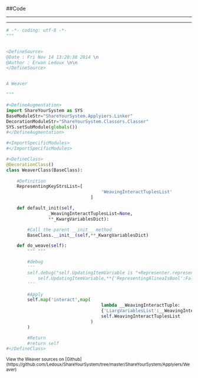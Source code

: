 
<!--
FrozenIsBool False
-->

##Code

----

<ClassDocStr>

----

```python
# -*- coding: utf-8 -*-
"""


<DefineSource>
@Date : Fri Nov 14 13:20:38 2014 \n
@Author : Erwan Ledoux \n\n
</DefineSource>


A Weaver

"""

#<DefineAugmentation>
import ShareYourSystem as SYS
BaseModuleStr="ShareYourSystem.Applyiers.Linker"
DecorationModuleStr="ShareYourSystem.Classors.Classer"
SYS.setSubModule(globals())
#</DefineAugmentation>

#<ImportSpecificModules>
#</ImportSpecificModules>

#<DefineClass>
@DecorationClass()
class WeaverClass(BaseClass):
	
	#Definition
	RepresentingKeyStrsList=[
									'WeavingInteractTuplesList'
								]

	def default_init(self,
				_WeavingInteractTuplesList=None,
				**_KwargVariablesDict):

		#Call the parent __init__ method
		BaseClass.__init__(self,**_KwargVariablesDict)

	def do_weave(self):
		""" """

		#debug
		'''
		self.debug("self.UpdatingItemVariable is "+Representer.represent(
			self.UpdatingItemVariable,**{'RepresentingAlineaIsBool':False}))
		'''

		#Apply
		self.map('interact',map(
									lambda __WeavingInteractTuple:
									{'LiargVariablesList':__WeavingInteractTuple},
									self.WeavingInteractTuplesList
								)
		)

		#Return
		#return self
#</DefineClass>


```

<small>
View the Weaver sources on [Github](https://github.com/Ledoux/ShareYourSystem/tree/master/ShareYourSystem/Applyiers/Weaver)
</small>

